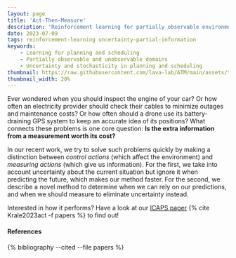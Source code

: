 ```yaml
---
layout: page
title: 'Act-Then-Measure'
description: 'Reinforcement learning for partially observable environments with active measuring'
date: 2023-07-09
tags: reinforcement-learning uncertainty-partial-information
keywords:
    - Learning for planning and scheduling
    - Partially observable and unobservable domains
    - Uncertainty and stochasticity in planning and scheduling 
thumbnail: https://raw.githubusercontent.com/lava-lab/ATM/main/assets/teaser.gif
thumbnail_width: 20%
---
```


Ever wondered when you should inspect the engine of your car? Or how often an electricity provider should check their cables to minimize outages and maintenance costs? Or how often should a drone use its battery-draining GPS system to keep an accurate idea of its positions? What connects these problems is one core question: **Is the extra information from a measurement worth its cost?**

In our recent work, we try to solve such problems quickly by making a distinction between _control actions_ (which affect the environment) and _measuring actions_ (which give us information). For the first, we take into account uncertainty about the current situation but ignore it when predicting the future, which makes our method faster. For the second, we describe a novel method to determine when we can rely on our predictions, and when we should measure to eliminate uncertainty instead.

Interested in how it performs? Have a look at our [ICAPS paper](https://ojs.aaai.org/index.php/ICAPS/article/view/27197) {% cite Krale2023act  -f papers %} to find out!


#### References

{% bibliography --cited --file papers %}
